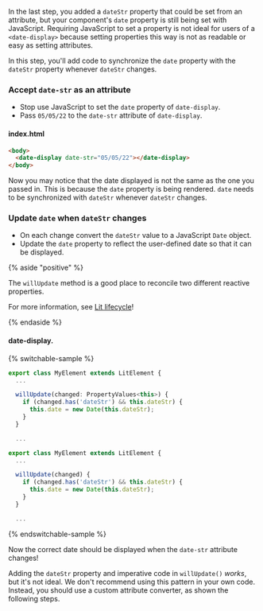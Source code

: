 In the last step, you added a `dateStr` property that could be set from an attribute, but your component's `date` property is still being set with JavaScript. Requiring JavaScript to set a property is not ideal for users of a `<date-display>` because setting properties this way is not as readable or easy as setting attributes.

In this step, you'll add code to synchronize the `date` property with the `dateStr` property whenever `dateStr` changes.

### Accept `date-str` as an attribute

* Stop use JavaScript to set the `date` property of `date-display`.
* Pass `05/05/22` to the `date-str` attribute of `date-display`.

#### index.html

```html
<body>
  <date-display date-str="05/05/22"></date-display>
</body>
```

Now you may notice that the date displayed is not the same as the one you passed in. This is because the `date` property is being rendered. `date` needs to be synchronized with `dateStr` whenever `dateStr` changes.

### Update `date` when `dateStr` changes

* On each change convert the `dateStr` value to a JavaScript `Date` object.
* Update the `date` property to reflect the user-defined date so that it can be displayed.

{% aside "positive" %}

The `willUpdate` method is a good place to reconcile two different reactive properties.

For more information, see [Lit lifecycle](/docs/components/lifecycle/)!

{% endaside %}

#### date-display.<ts-js></ts-js>

{% switchable-sample %}

```ts
export class MyElement extends LitElement {
  ...

  willUpdate(changed: PropertyValues<this>) {
    if (changed.has('dateStr') && this.dateStr) {
      this.date = new Date(this.dateStr);
    }
  }

  ...
```

```js
export class MyElement extends LitElement {
  ...

  willUpdate(changed) {
    if (changed.has('dateStr') && this.dateStr) {
      this.date = new Date(this.dateStr);
    }
  }

  ...
```

{% endswitchable-sample %}

Now the correct date should be displayed when the `date-str` attribute changes!

Adding the `dateStr` property and imperative code in `willUpdate()` *works*, but it's not ideal. We don't recommend using this pattern in your own code. Instead, you should use a custom attribute converter, as shown the following steps.
